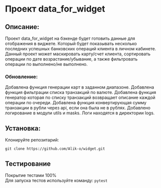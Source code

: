 # Проект data_for_widget

## Описание:

Проект data_for_widget на бэкенде будет готовить данные для отображения в виджете. Который будет показывать несколько 
последних успешных банковских операций клиента в личном кабинете. Данный проект может маскировать карту/счет клиента, 
сортировать операции по дате возрастание/убывание, а также фильтровать операции по выполнено/не выполнено.

### Обновление:

Добавлена функция генерации карт в заданном диапазоне. Добавлена функция фильтрации списка транзакций по валюте. 
Добавлена функция генератор которая по списку транзакций возвращает описание каждой операции по очереди. Добавлена 
функция конвертирующая сумму транзакции в рубли через api, если она была не в рублях. Добавлено логирование в модули 
utils и masks. Логи находятся в директории logs.

## Установка:

Клонируйте репозитарий:  
```
git clone https://github.com/Alik-o/widget.git
```
## Тестирование

Покрытие тестами 100%  
Для запуска тестов используйте команду:
`pytest`
